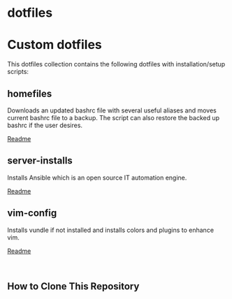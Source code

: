 # dotfiles
<h1>Custom dotfiles</h1>
This dotfiles collection contains the following dotfiles with installation/setup scripts:
<h2>homefiles</h2>
Downloads an updated bashrc file with several useful aliases and moves current bashrc file to a backup. The script can also restore the backed up bashrc if the user desires.

[Readme](https://github.com/alec-porter/dotfiles/blob/main/homefiles/README.md)
<h2>server-installs</h2>
Installs Ansible which is an open source IT automation engine.

[Readme](https://github.com/alec-porter/dotfiles/blob/main/server-installs/README.md)
<h2>vim-config</h3>
Installs vundle if not installed and installs colors and plugins to enhance vim.

[Readme](https://github.com/alec-porter/dotfiles/blob/main/vim-config/README.md)

<br>
<h2>How to Clone This Repository</h2>

